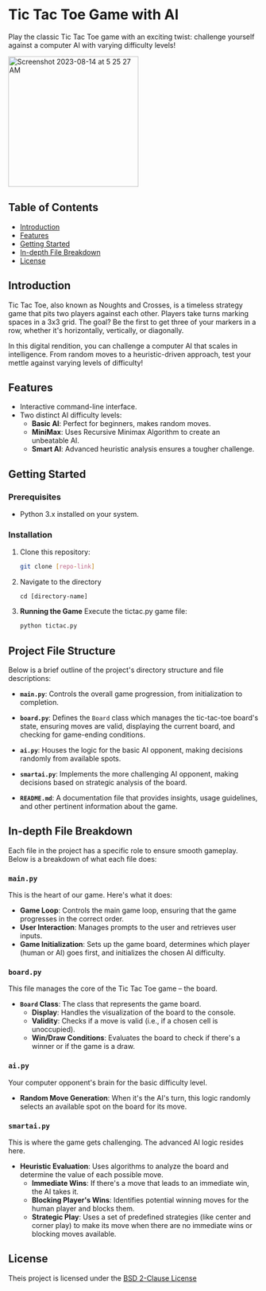 # Tic Tac Toe Game with AI

Play the classic Tic Tac Toe game with an exciting twist: challenge yourself against a computer AI with varying difficulty levels!

<img width="262" alt="Screenshot 2023-08-14 at 5 25 27 AM" src="https://github.com/DhruvShukla01/myproject-TicTacToe-python/assets/135282874/871f2140-5309-42ad-b569-2671a01a0266">

## Table of Contents
- [Introduction](#introduction)
- [Features](#features)
- [Getting Started](#getting-started)
- [In-depth File Breakdown](#in-depth-file-breakdown)
- [License](#license)

## Introduction

Tic Tac Toe, also known as Noughts and Crosses, is a timeless strategy game that pits two players against each other. Players take turns marking spaces in a 3x3 grid. The goal? Be the first to get three of your markers in a row, whether it's horizontally, vertically, or diagonally.

In this digital rendition, you can challenge a computer AI that scales in intelligence. From random moves to a heuristic-driven approach, test your mettle against varying levels of difficulty!

## Features
- Interactive command-line interface.
- Two distinct AI difficulty levels:
  - **Basic AI**: Perfect for beginners, makes random moves.
  - **MiniMax**: Uses Recursive Minimax Algorithm to create an unbeatable AI.
  - **Smart AI**: Advanced heuristic analysis ensures a tougher challenge.

## Getting Started

### Prerequisites
- Python 3.x installed on your system.

### Installation
1. Clone this repository:
   ```bash
   git clone [repo-link]
   ```
2. Navigate to the directory
   ```
   cd [directory-name]
   ```
3. **Running the Game**
   Execute the tictac.py game file:
   ``` bash
   python tictac.py
   ```

## Project File Structure

Below is a brief outline of the project's directory structure and file descriptions:

- **`main.py`**: Controls the overall game progression, from initialization to completion.
  
- **`board.py`**: Defines the `Board` class which manages the tic-tac-toe board's state, ensuring moves are valid, displaying the current board, and checking for game-ending conditions.
  
- **`ai.py`**: Houses the logic for the basic AI opponent, making decisions randomly from available spots.
  
- **`smartai.py`**: Implements the more challenging AI opponent, making decisions based on strategic analysis of the board.
  
- **`README.md`**: A documentation file that provides insights, usage guidelines, and other pertinent information about the game.

## In-depth File Breakdown

Each file in the project has a specific role to ensure smooth gameplay. Below is a breakdown of what each file does:

### `main.py`
This is the heart of our game. Here's what it does:

- **Game Loop**: Controls the main game loop, ensuring that the game progresses in the correct order.
- **User Interaction**: Manages prompts to the user and retrieves user inputs.
- **Game Initialization**: Sets up the game board, determines which player (human or AI) goes first, and initializes the chosen AI difficulty.

### `board.py`
This file manages the core of the Tic Tac Toe game – the board.

- **`Board` Class**: The class that represents the game board.
  - **Display**: Handles the visualization of the board to the console.
  - **Validity**: Checks if a move is valid (i.e., if a chosen cell is unoccupied).
  - **Win/Draw Conditions**: Evaluates the board to check if there's a winner or if the game is a draw.

### `ai.py`
Your computer opponent's brain for the basic difficulty level.

- **Random Move Generation**: When it's the AI's turn, this logic randomly selects an available spot on the board for its move.

### `smartai.py`
This is where the game gets challenging. The advanced AI logic resides here.

- **Heuristic Evaluation**: Uses algorithms to analyze the board and determine the value of each possible move.
  - **Immediate Wins**: If there's a move that leads to an immediate win, the AI takes it.
  - **Blocking Player's Wins**: Identifies potential winning moves for the human player and blocks them.
  - **Strategic Play**: Uses a set of predefined strategies (like center and corner play) to make its move when there are no immediate wins or blocking moves available.

## License

Theis project is licensed under the [BSD 2-Clause License](LICENSE)


